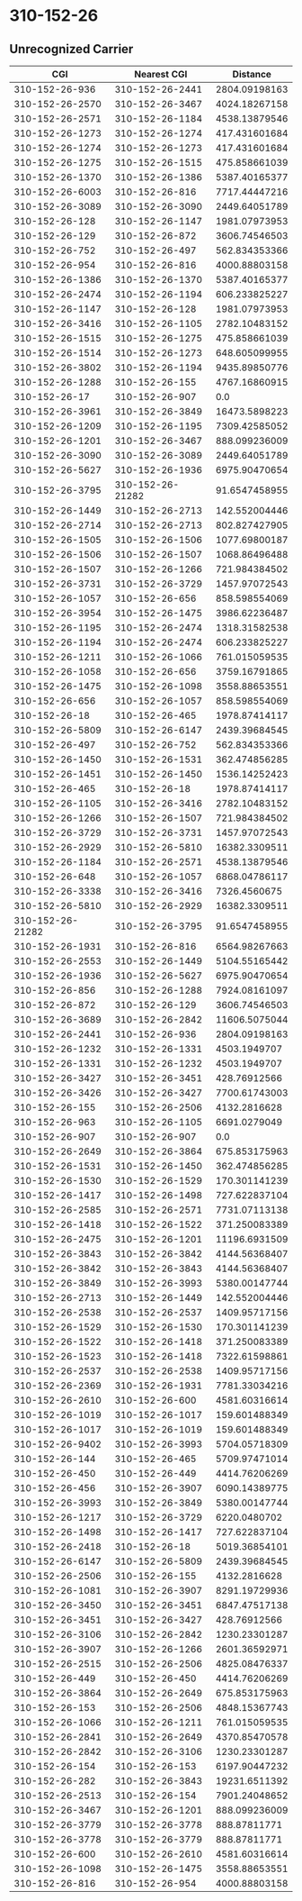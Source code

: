 # 310-152-26
## Unrecognized Carrier


| CGI | Nearest CGI | Distance |
|-----|-------------|----------|
| 310-152-26-936 | 310-152-26-2441 | 2804.09198163 |
| 310-152-26-2570 | 310-152-26-3467 | 4024.18267158 |
| 310-152-26-2571 | 310-152-26-1184 | 4538.13879546 |
| 310-152-26-1273 | 310-152-26-1274 | 417.431601684 |
| 310-152-26-1274 | 310-152-26-1273 | 417.431601684 |
| 310-152-26-1275 | 310-152-26-1515 | 475.858661039 |
| 310-152-26-1370 | 310-152-26-1386 | 5387.40165377 |
| 310-152-26-6003 | 310-152-26-816 | 7717.44447216 |
| 310-152-26-3089 | 310-152-26-3090 | 2449.64051789 |
| 310-152-26-128 | 310-152-26-1147 | 1981.07973953 |
| 310-152-26-129 | 310-152-26-872 | 3606.74546503 |
| 310-152-26-752 | 310-152-26-497 | 562.834353366 |
| 310-152-26-954 | 310-152-26-816 | 4000.88803158 |
| 310-152-26-1386 | 310-152-26-1370 | 5387.40165377 |
| 310-152-26-2474 | 310-152-26-1194 | 606.233825227 |
| 310-152-26-1147 | 310-152-26-128 | 1981.07973953 |
| 310-152-26-3416 | 310-152-26-1105 | 2782.10483152 |
| 310-152-26-1515 | 310-152-26-1275 | 475.858661039 |
| 310-152-26-1514 | 310-152-26-1273 | 648.605099955 |
| 310-152-26-3802 | 310-152-26-1194 | 9435.89850776 |
| 310-152-26-1288 | 310-152-26-155 | 4767.16860915 |
| 310-152-26-17 | 310-152-26-907 | 0.0 |
| 310-152-26-3961 | 310-152-26-3849 | 16473.5898223 |
| 310-152-26-1209 | 310-152-26-1195 | 7309.42585052 |
| 310-152-26-1201 | 310-152-26-3467 | 888.099236009 |
| 310-152-26-3090 | 310-152-26-3089 | 2449.64051789 |
| 310-152-26-5627 | 310-152-26-1936 | 6975.90470654 |
| 310-152-26-3795 | 310-152-26-21282 | 91.6547458955 |
| 310-152-26-1449 | 310-152-26-2713 | 142.552004446 |
| 310-152-26-2714 | 310-152-26-2713 | 802.827427905 |
| 310-152-26-1505 | 310-152-26-1506 | 1077.69800187 |
| 310-152-26-1506 | 310-152-26-1507 | 1068.86496488 |
| 310-152-26-1507 | 310-152-26-1266 | 721.984384502 |
| 310-152-26-3731 | 310-152-26-3729 | 1457.97072543 |
| 310-152-26-1057 | 310-152-26-656 | 858.598554069 |
| 310-152-26-3954 | 310-152-26-1475 | 3986.62236487 |
| 310-152-26-1195 | 310-152-26-2474 | 1318.31582538 |
| 310-152-26-1194 | 310-152-26-2474 | 606.233825227 |
| 310-152-26-1211 | 310-152-26-1066 | 761.015059535 |
| 310-152-26-1058 | 310-152-26-656 | 3759.16791865 |
| 310-152-26-1475 | 310-152-26-1098 | 3558.88653551 |
| 310-152-26-656 | 310-152-26-1057 | 858.598554069 |
| 310-152-26-18 | 310-152-26-465 | 1978.87414117 |
| 310-152-26-5809 | 310-152-26-6147 | 2439.39684545 |
| 310-152-26-497 | 310-152-26-752 | 562.834353366 |
| 310-152-26-1450 | 310-152-26-1531 | 362.474856285 |
| 310-152-26-1451 | 310-152-26-1450 | 1536.14252423 |
| 310-152-26-465 | 310-152-26-18 | 1978.87414117 |
| 310-152-26-1105 | 310-152-26-3416 | 2782.10483152 |
| 310-152-26-1266 | 310-152-26-1507 | 721.984384502 |
| 310-152-26-3729 | 310-152-26-3731 | 1457.97072543 |
| 310-152-26-2929 | 310-152-26-5810 | 16382.3309511 |
| 310-152-26-1184 | 310-152-26-2571 | 4538.13879546 |
| 310-152-26-648 | 310-152-26-1057 | 6868.04786117 |
| 310-152-26-3338 | 310-152-26-3416 | 7326.4560675 |
| 310-152-26-5810 | 310-152-26-2929 | 16382.3309511 |
| 310-152-26-21282 | 310-152-26-3795 | 91.6547458955 |
| 310-152-26-1931 | 310-152-26-816 | 6564.98267663 |
| 310-152-26-2553 | 310-152-26-1449 | 5104.55165442 |
| 310-152-26-1936 | 310-152-26-5627 | 6975.90470654 |
| 310-152-26-856 | 310-152-26-1288 | 7924.08161097 |
| 310-152-26-872 | 310-152-26-129 | 3606.74546503 |
| 310-152-26-3689 | 310-152-26-2842 | 11606.5075044 |
| 310-152-26-2441 | 310-152-26-936 | 2804.09198163 |
| 310-152-26-1232 | 310-152-26-1331 | 4503.1949707 |
| 310-152-26-1331 | 310-152-26-1232 | 4503.1949707 |
| 310-152-26-3427 | 310-152-26-3451 | 428.76912566 |
| 310-152-26-3426 | 310-152-26-3427 | 7700.61743003 |
| 310-152-26-155 | 310-152-26-2506 | 4132.2816628 |
| 310-152-26-963 | 310-152-26-1105 | 6691.0279049 |
| 310-152-26-907 | 310-152-26-907 | 0.0 |
| 310-152-26-2649 | 310-152-26-3864 | 675.853175963 |
| 310-152-26-1531 | 310-152-26-1450 | 362.474856285 |
| 310-152-26-1530 | 310-152-26-1529 | 170.301141239 |
| 310-152-26-1417 | 310-152-26-1498 | 727.622837104 |
| 310-152-26-2585 | 310-152-26-2571 | 7731.07113138 |
| 310-152-26-1418 | 310-152-26-1522 | 371.250083389 |
| 310-152-26-2475 | 310-152-26-1201 | 11196.6931509 |
| 310-152-26-3843 | 310-152-26-3842 | 4144.56368407 |
| 310-152-26-3842 | 310-152-26-3843 | 4144.56368407 |
| 310-152-26-3849 | 310-152-26-3993 | 5380.00147744 |
| 310-152-26-2713 | 310-152-26-1449 | 142.552004446 |
| 310-152-26-2538 | 310-152-26-2537 | 1409.95717156 |
| 310-152-26-1529 | 310-152-26-1530 | 170.301141239 |
| 310-152-26-1522 | 310-152-26-1418 | 371.250083389 |
| 310-152-26-1523 | 310-152-26-1418 | 7322.61598861 |
| 310-152-26-2537 | 310-152-26-2538 | 1409.95717156 |
| 310-152-26-2369 | 310-152-26-1931 | 7781.33034216 |
| 310-152-26-2610 | 310-152-26-600 | 4581.60316614 |
| 310-152-26-1019 | 310-152-26-1017 | 159.601488349 |
| 310-152-26-1017 | 310-152-26-1019 | 159.601488349 |
| 310-152-26-9402 | 310-152-26-3993 | 5704.05718309 |
| 310-152-26-144 | 310-152-26-465 | 5709.97471014 |
| 310-152-26-450 | 310-152-26-449 | 4414.76206269 |
| 310-152-26-456 | 310-152-26-3907 | 6090.14389775 |
| 310-152-26-3993 | 310-152-26-3849 | 5380.00147744 |
| 310-152-26-1217 | 310-152-26-3729 | 6220.0480702 |
| 310-152-26-1498 | 310-152-26-1417 | 727.622837104 |
| 310-152-26-2418 | 310-152-26-18 | 5019.36854101 |
| 310-152-26-6147 | 310-152-26-5809 | 2439.39684545 |
| 310-152-26-2506 | 310-152-26-155 | 4132.2816628 |
| 310-152-26-1081 | 310-152-26-3907 | 8291.19729936 |
| 310-152-26-3450 | 310-152-26-3451 | 6847.47517138 |
| 310-152-26-3451 | 310-152-26-3427 | 428.76912566 |
| 310-152-26-3106 | 310-152-26-2842 | 1230.23301287 |
| 310-152-26-3907 | 310-152-26-1266 | 2601.36592971 |
| 310-152-26-2515 | 310-152-26-2506 | 4825.08476337 |
| 310-152-26-449 | 310-152-26-450 | 4414.76206269 |
| 310-152-26-3864 | 310-152-26-2649 | 675.853175963 |
| 310-152-26-153 | 310-152-26-2506 | 4848.15367743 |
| 310-152-26-1066 | 310-152-26-1211 | 761.015059535 |
| 310-152-26-2841 | 310-152-26-2649 | 4370.85470578 |
| 310-152-26-2842 | 310-152-26-3106 | 1230.23301287 |
| 310-152-26-154 | 310-152-26-153 | 6197.90447232 |
| 310-152-26-282 | 310-152-26-3843 | 19231.6511392 |
| 310-152-26-2513 | 310-152-26-154 | 7901.24048652 |
| 310-152-26-3467 | 310-152-26-1201 | 888.099236009 |
| 310-152-26-3779 | 310-152-26-3778 | 888.87811771 |
| 310-152-26-3778 | 310-152-26-3779 | 888.87811771 |
| 310-152-26-600 | 310-152-26-2610 | 4581.60316614 |
| 310-152-26-1098 | 310-152-26-1475 | 3558.88653551 |
| 310-152-26-816 | 310-152-26-954 | 4000.88803158 |
